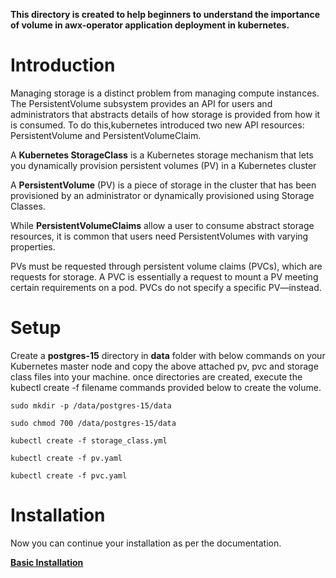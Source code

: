 **This directory is created to help beginners to understand the importance of volume in awx-operator application deployment in kubernetes.**

# Introduction

Managing storage is a distinct problem from managing compute instances. The PersistentVolume subsystem provides an API for users and administrators that abstracts details of how storage is provided from how it is consumed.
To do this,kubernetes introduced two new API resources: PersistentVolume and PersistentVolumeClaim.

A **Kubernetes StorageClass** is a Kubernetes storage mechanism that lets you dynamically provision persistent volumes (PV) in a Kubernetes cluster

A **PersistentVolume** (PV) is a piece of storage in the cluster that has been provisioned by an administrator or dynamically provisioned using Storage Classes. 

While **PersistentVolumeClaims** allow a user to consume abstract storage resources, it is common that users need PersistentVolumes with varying properties.

PVs must be requested through persistent volume claims (PVCs), which are requests for storage. A PVC is essentially a request to mount a PV meeting certain requirements on a pod. PVCs do not specify a specific PV—instead.

# Setup

Create a **postgres-15** directory in **data** folder with below commands on your Kubernetes master node and copy the above attached pv, pvc and storage class files into your machine. once directories are created, execute the kubectl create -f filename commands provided below to create the volume.

```
sudo mkdir -p /data/postgres-15/data
```
```
sudo chmod 700 /data/postgres-15/data
```
```
kubectl create -f storage_class.yml
```
```
kubectl create -f pv.yaml
```
```
kubectl create -f pvc.yaml
```

# Installation

Now you can continue your installation as per the documentation. 

[**Basic Installation**](https://github.com/kiran-akella/awx-operator-K8/blob/12edc2e2b7c61a34b88ca807c15a3350ddc1fdf3/docs/installation/basic-install.md)

